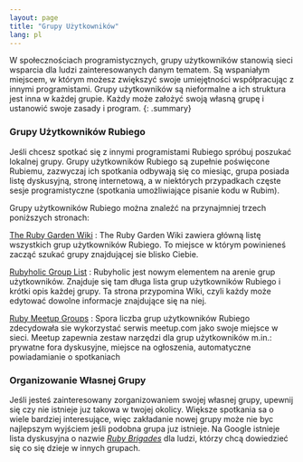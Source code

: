 ```yaml
---
layout: page
title: "Grupy Użytkowników"
lang: pl
---
```


W społecznościach programistycznych, grupy użytkowników stanowią sieci
wsparcia dla ludzi zainteresowanych danym tematem. Są wspaniałym
miejscem, w którym możesz zwiększyć swoje umiejętności współpracując z
innymi programistami. Grupy użytkowników są nieformalne a ich struktura
jest inna w każdej grupie. Każdy może założyć swoją własną grupę i
ustanowić swoje zasady i program.
{: .summary}

### Grupy Użytkowników Rubiego

Jeśli chcesz spotkać się z innymi programistami Rubiego spróbuj poszukać
lokalnej grupy. Grupy użytkowników Rubiego są zupełnie poświęcone
Rubiemu, zazwyczaj ich spotkania odbywają się co miesiąc, grupa posiada
listę dyskusyjną, stronę internetową, a w niektórych przypadkach częste
sesje programistyczne (spotkania umożliwiające pisanie kodu w Rubim).

Grupy użytkowników Rubiego można znaleźć na przynajmniej trzech
poniższych stronach:

[The Ruby Garden Wiki][1]
: The Ruby Garden Wiki zawiera główną listę wszystkich grup użytkowników
  Rubiego. To miejsce w którym powinieneś zacząć szukać grupy
  znajdującej sie blisko Ciebie.

[Rubyholic Group List][2]
: Rubyholic jest nowym elementem na arenie grup użytkowników. Znajduje
  się tam długa lista grup użytkowników Rubiego i krótki opis każdej
  grupy. Ta strona przypomina Wiki, czyli każdy może edytować dowolne
  informacje znajdujące się na niej.

[Ruby Meetup Groups][3]
: Spora liczba grup użytkowników Rubiego zdecydowała sie wykorzystać
  serwis meetup.com jako swoje miejsce w sieci. Meetup zapewnia zestaw
  narzędzi dla grup użytkowników m.in.: prywatne fora dyskusyjne,
  miejsce na ogłoszenia, automatyczne powiadamianie o spotkaniach

### Organizowanie Własnej Grupy

Jeśli jesteś zainteresowany zorganizowaniem swojej własnej grupy,
upewnij się czy nie istnieje juz takowa w twojej okolicy. Większe
spotkania sa o wiele bardziej interesujące, więc zakładanie nowej grupy
może nie byc najlepszym wyjściem jeśli podobna grupa juz istnieje. Na
Google istnieje lista dyskusyjna o nazwie [*Ruby Brigades*][4] dla
ludzi, którzy chcą dowiedzieć się co się dzieje w innych grupach.



[1]: http://wiki.rubygarden.org/Ruby/page/show/RubyUserGroups
[2]: http://www.rubyholic.com/
[3]: http://ruby.meetup.com
[4]: http://groups.google.com/group/Ruby-Brigades
